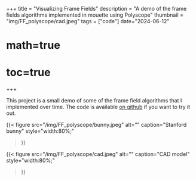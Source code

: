 +++
title = "Visualizing Frame Fields"
description = "A demo of the frame fields algorithms implemented in mouette using Polyscope"
thumbnail = "img/FF_polyscope/cad.jpeg"
tags = ["code"]
date="2024-06-12"
# math=true
# toc=true
+++

This project is a small demo of some of the frame field algorithms that I implemented over time. The code is available [on github](https://github.com/GCoiffier/Frame-Fields-Demo) if you want to try it out.

<!-- ## What is frame field ?


## Applications of frame fields

More recently, frame fields have been developed in the context of quad-remeshing. The idea is that they "abstract away" the combinatorics of a quadmesh and define the flow lines of the future edges. Also, their singularities correspond to the irregular vertices in the quadmesh (more on that later).

## Computing a smooth frame field

$$\min \sum_{a \sim b} w_{ab} ||v_b - \exp(\imath r_{ab})\\, v_a ||^2 \quad \quad (1)$$
subject to constraints that $v$ should be fixed on the boundary and one of its branch should be tangent. Here, $w_{ab}>0$ are weight terms and $r_{ab} \in (-\pi ; \pi)$ is the angle of the parallel transport between $a$ and $b$. Applying this correction is essential to take the natural curvature of the surface into account.

## Singularities of a frame field

## The demo

The demo displays the algorithms we implemented in [mouette]().

The demo uses the [Polyscope]() library to display results from  -->

{{< figure src="/img/FF_polyscope/bunny.jpeg" 
alt="" 
caption="Stanford bunny"
style="width:80%;" 
>}}


{{< figure src="/img/FF_polyscope/cad.jpeg" 
alt="" 
caption="CAD model"
style="width:80%;" 
>}}

<!-- ## See also

- Survey
- Directional Library -->